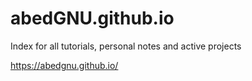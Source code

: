 # abedGNU.github.io

Index for all tutorials, personal notes and active projects

https://abedgnu.github.io/
